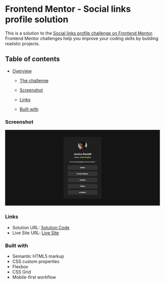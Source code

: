 # Frontend Mentor - Social links profile solution

This is a solution to the [Social links profile challenge on Frontend Mentor](https://www.frontendmentor.io/challenges/social-links-profile-UG32l9m6dQ). Frontend Mentor challenges help you improve your coding skills by building realistic projects.

## Table of contents

- [Overview](#overview)

  - [The challenge](#the-challenge)
  - [Screenshot](#screenshot)
  - [Links](#links)

  - [Built with](#built-with)

### Screenshot

![](./assets/images/Screenshot_14-2-2025_142642_127.0.0.1.jpeg)

### Links

- Solution URL: [Solution Code](https://github.com/SydsBike/03-social-links-profile-main)
- Live Site URL: [Live Site](https://sydsbike.github.io/03-social-links-profile-main/)

### Built with

- Semantic HTML5 markup
- CSS custom properties
- Flexbox
- CSS Grid
- Mobile-first workflow
